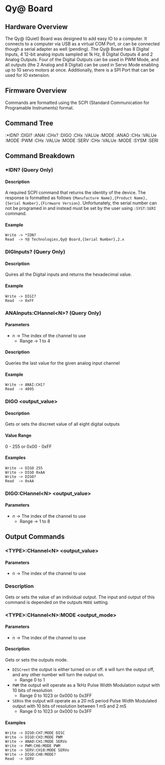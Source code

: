 # Qy@ Board
## Hardware Overview
The Qy@ (Quiet) Board was designed to add easy IO to a computer. It connects to a computer via USB as a virtual COM Port, or can be connected though a serial adapter as well (pending). The Qy@ Board has 8 Digital Inputs, 4 12-bit analog inputs sampled at 1k Hz, 8 Digital Outputs 4 and 2 Analog Outputs. Four of the Digital Outputs can be used in PWM Mode, and all outputs (the 2 Analog and 8 Digital) can be used in Servo Mode enabling up to 10 servo motors at once. Additionally, there is a SPI Port that can be used for IO extension.

## Firmware Overview
Commands are formatted using the SCPI (Standard Communication for Programable Instruments) format.

## Command Tree
:*IDN?
:DIGI?
:ANAI   :CHx?
:DIGO   :CHx    :VALUe
                :MODE
:ANAO   :CHx    :VALUe
                :MODE
:PWM    :CHx    :VALUe
                :MODE
:SERV   :CHx    :VALUe
                :MODE
:SYSM   :SERI

## Command Breakdown
### *IDN? (Query Only)
#### Description
A required SCPI command that returns the identity of the device. The response is formatted as follows `{Manufacture Name},{Product Name},{Serial Number},{Firmware Version}`. Unfortunately, the serial number can not be programed in and instead must be set by the user using `:SYST:SERI` command.

#### Example
```
Write -> *IDN?
Read  -> Y@ Technologies,Qy@ Board,{Serial Number},2.x
```
### DIGInputs? (Query Only)
#### Description
Quires all the Digital inputs and returns the hexadecimal value.

#### Example
```
Write -> DIGI?
Read  -> 0xFF
```

### ANAInputs:CHannel\<N>? (Query Only)
#### Parameters
- n -> The index of the channel to use
    - Range -> 1 to 4

#### Description
Queries the last value for the given analog input channel

#### Example
```
Write -> ANAI:CH1?
Read  -> 4095
```

### DIGO \<output_value>
#### Description
Gets or sets the discreet value of all eight digital outputs

#### Value Range
0 - 255 or 0x00 - 0xFF

#### Examples
```
Write -> DIGO 255
Write -> DIGO 0xAA
Write -> DIGO?
Read  -> 0xAA
```

### DIGO:CHannel\<N> \<output_value>
#### Parameters
- n -> The index of the channel to use
    - Range -> 1 to 8

## Output Commands
### \<TYPE>:CHannel\<N> \<output_value>
#### Parameters
- n -> The index of the channel to use

### Description
Gets or sets the value of an individual output. The input and output of this command is depended on the outputs `MODE` setting. 

### \<TYPE>:CHannel\<N>:MODE \<output_mode>
#### Parameters
- n -> The index of the channel to use

#### Description
Gets or sets the outputs mode.
- `DISCreet` the output is either turned on or off. `0` will turn the    output off, and any other number will turn the output on.
    - Range 0 to 1
- `PWM` the output will operate as a 1kHz Pulse Width Modulation output with 10 bits of resolution
    - Range 0 to 1023 or 0x000 to 0x3FF
- `SERVo` the output will operate as a 20 mS period Pulse Width Modulated output with 10 bits of resolution between 1 mS and 2 mS
    - Range 0 to 1023 or 0x000 to 0x3FF

#### Examples
```
Write -> DIGO:CH7:MODE DISC
Write -> DIGO:CH3:MODE PWM
Write -> ANAO:CH1:MODE SERVo
Write -> PWM:CH6:MODE PWM
Write -> SERV:CH10:MODE SERVo
Write -> DIGO:CH8:MODE?
Read  -> SERV
```